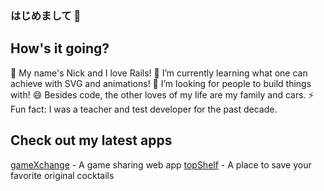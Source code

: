 ### はじめまして 👋
## How's it going?

🔭 My name's Nick and I love Rails!
🌱 I’m currently learning what one can achieve with SVG and animations!
👯 I’m looking for people to build things with!
😄 Besides code, the other loves of my life are my family and cars.
⚡ Fun fact: I was a teacher and test developer for the past decade.

## Check out my latest apps

[gameXchange](https://gamexxxchange.herokuapp.com/ "gameXchange") - A game sharing web app
[topShelf](https://top-shelf.herokuapp.com/ "topShelf") - A place to save your favorite original cocktails
